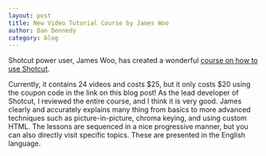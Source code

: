 ```yaml
---
layout: post
title: New Video Tutorial Course by James Woo
author: Dan Dennedy
category: blog
---
```

Shotcut power user, James Woo, has created a wonderful
[course on how to use Shotcut](https://betterbusiness.newzenler.com/courses/video-editing-made-easy-with-shotcut-video-editor?affiliate=WrMMTH).

Currently, it contains 24 videos and costs $25, but it only costs $20 using the
coupon code in the link on this blog post! As the
lead developer of Shotcut, I reviewed the entire course, and I think it is very
good. James clearly and accurately explains many thing from basics to more
advanced techniques such as picture-in-picture, chroma keying, and using custom
HTML. The lessons are sequenced in a nice progressive manner, but you can also
directly visit specific topics. These are presented in the English language.
